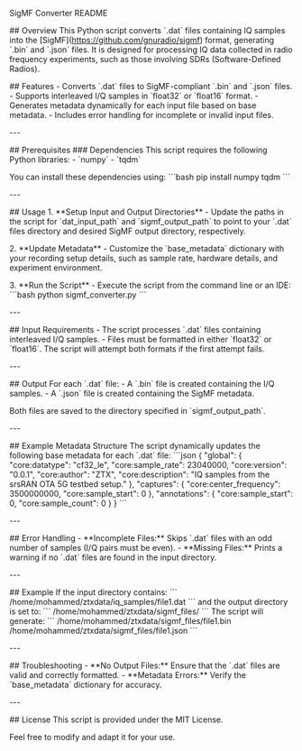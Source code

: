 SigMF Converter README

\## Overview This Python script converts \`.dat\` files containing IQ
samples into the \[SigMF\](https://github.com/gnuradio/sigmf) format,
generating \`.bin\` and \`.json\` files. It is designed for processing
IQ data collected in radio frequency experiments, such as those
involving SDRs (Software-Defined Radios).

\## Features - Converts \`.dat\` files to SigMF-compliant \`.bin\` and
\`.json\` files. - Supports interleaved I/Q samples in \`float32\` or
\`float16\` format. - Generates metadata dynamically for each input file
based on base metadata. - Includes error handling for incomplete or
invalid input files.

\-\--

\## Prerequisites \### Dependencies This script requires the following
Python libraries: - \`numpy\` - \`tqdm\`

You can install these dependencies using: \`\`\`bash pip install numpy
tqdm \`\`\`

\-\--

\## Usage 1. \*\*Setup Input and Output Directories\*\*  - Update the
paths in the script for \`dat_input_path\` and \`sigmf_output_path\` to
point to your \`.dat\` files directory and desired SigMF output
directory, respectively.

2\. \*\*Update Metadata\*\*  - Customize the \`base_metadata\`
dictionary with your recording setup details, such as sample rate,
hardware details, and experiment environment.

3\. \*\*Run the Script\*\*  - Execute the script from the command line
or an IDE: \`\`\`bash python sigmf_converter.py \`\`\`

\-\--

\## Input Requirements - The script processes \`.dat\` files containing
interleaved I/Q samples. - Files must be formatted in either \`float32\`
or \`float16\`. The script will attempt both formats if the first
attempt fails.

\-\--

\## Output For each \`.dat\` file: - A \`.bin\` file is created
containing the I/Q samples. - A \`.json\` file is created containing the
SigMF metadata.

Both files are saved to the directory specified in
\`sigmf_output_path\`.

\-\--

\## Example Metadata Structure The script dynamically updates the
following base metadata for each \`.dat\` file: \`\`\`json { \"global\":
{ \"core:datatype\": \"cf32_le\", \"core:sample_rate\": 23040000,
\"core:version\": \"0.0.1\", \"core:author\": \"ZTX\",
\"core:description\": \"IQ samples from the srsRAN OTA 5G testbed
setup.\" }, \"captures\": { \"core:center_frequency\": 3500000000,
\"core:sample_start\": 0 }, \"annotations\": { \"core:sample_start\": 0,
\"core:sample_count\": 0 } } \`\`\`

\-\--

\## Error Handling - \*\*Incomplete Files:\*\* Skips \`.dat\` files with
an odd number of samples (I/Q pairs must be even). - \*\*Missing
Files:\*\* Prints a warning if no \`.dat\` files are found in the input
directory.

\-\--

\## Example If the input directory contains: \`\`\`
/home/mohammed/ztxdata/iq_samples/file1.dat \`\`\` and the output
directory is set to: \`\`\` /home/mohammed/ztxdata/sigmf_files/ \`\`\`
The script will generate: \`\`\`
/home/mohammed/ztxdata/sigmf_files/file1.bin
/home/mohammed/ztxdata/sigmf_files/file1.json \`\`\`

\-\--

\## Troubleshooting - \*\*No Output Files:\*\* Ensure that the \`.dat\`
files are valid and correctly formatted. - \*\*Metadata Errors:\*\*
Verify the \`base_metadata\` dictionary for accuracy.

\-\--

\## License This script is provided under the MIT License.

Feel free to modify and adapt it for your use.
